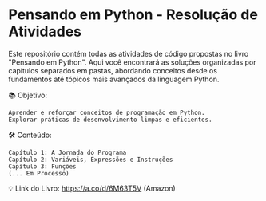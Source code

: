 # Pensando em Python - Resolução de Atividades

Este repositório contém todas as atividades de código propostas no livro "Pensando em Python". Aqui você encontrará as soluções organizadas por capítulos separados em pastas, abordando conceitos desde os fundamentos até tópicos mais avançados da linguagem Python.

📚 Objetivo:

    Aprender e reforçar conceitos de programação em Python.
    Explorar práticas de desenvolvimento limpas e eficientes.

🛠️ Conteúdo:

    Capítulo 1: A Jornada do Programa
    Capítulo 2: Variáveis, Expressões e Instruções
    Capítulo 3: Funções
    (... Em Processo)
    

💡 Link do Livro:
https://a.co/d/6M63T5V (Amazon)
